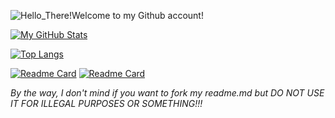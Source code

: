 ![Hello_There!Welcome to my Github account!](https://user-images.githubusercontent.com/105401901/174059985-fcf2226a-5c3f-4de5-b2b5-8b4fd5ef7576.png)

[![My GitHub Stats](https://github-readme-stats.vercel.app/api?username=AmiiHub&theme=merko)
](https://camo.githubusercontent.com/e2b184c424c90984c0e4cdd2064d91674190aa323c3842ed202d04bd80cd2044/68747470733a2f2f6769746875622d726561646d652d73746174732e76657263656c2e6170702f6170693f757365726e616d653d616e7572616768617a72612673686f775f69636f6e733d7472756526686964653d636f6e74726962732c7072732663616368655f7365636f6e64733d3836343030267468656d653d6d65726b6f)

[![Top Langs](https://github-readme-stats.vercel.app/api/top-langs/?username=AmiiHub&theme=merko)](https://github.com/anuraghazra/github-readme-stats)

[![Readme Card](https://github-readme-stats.vercel.app/api/pin/?username=AmiiHub&repo=M5GO-Insanity&theme=merko)](https://github.com/AmiiHub/M5GO-insanity)
[![Readme Card](https://github-readme-stats.vercel.app/api/pin/?username=AmiiHub&repo=StandWithUkraine&theme=merko)](https://github.com/AmiiHUb/StandWithUkraine) 




*By the way, I don't mind if you want to fork my readme.md but DO NOT USE IT FOR ILLEGAL PURPOSES OR SOMETHING!!!*
